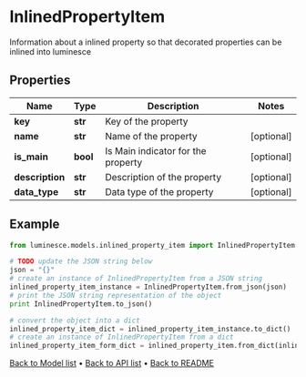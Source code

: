 # InlinedPropertyItem

Information about a inlined property so that decorated properties can be inlined into luminesce

## Properties
Name | Type | Description | Notes
------------ | ------------- | ------------- | -------------
**key** | **str** | Key of the property | 
**name** | **str** | Name of the property | [optional] 
**is_main** | **bool** | Is Main indicator for the property | [optional] 
**description** | **str** | Description of the property | [optional] 
**data_type** | **str** | Data type of the property | [optional] 

## Example

```python
from luminesce.models.inlined_property_item import InlinedPropertyItem

# TODO update the JSON string below
json = "{}"
# create an instance of InlinedPropertyItem from a JSON string
inlined_property_item_instance = InlinedPropertyItem.from_json(json)
# print the JSON string representation of the object
print InlinedPropertyItem.to_json()

# convert the object into a dict
inlined_property_item_dict = inlined_property_item_instance.to_dict()
# create an instance of InlinedPropertyItem from a dict
inlined_property_item_form_dict = inlined_property_item.from_dict(inlined_property_item_dict)
```
[Back to Model list](../README.md#documentation-for-models) &#8226; [Back to API list](../README.md#documentation-for-api-endpoints) &#8226; [Back to README](../README.md)


